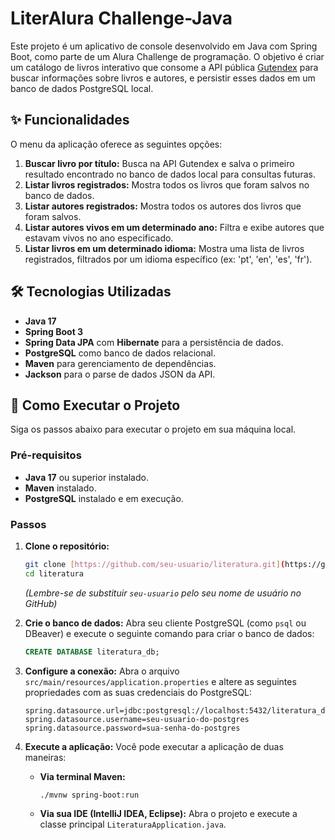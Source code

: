 # LiterAlura Challenge-Java

Este projeto é um aplicativo de console desenvolvido em Java com Spring Boot, como parte de um Alura Challenge de programação. O objetivo é criar um catálogo de livros interativo que consome a API pública [Gutendex](https://gutendex.com/) para buscar informações sobre livros e autores, e persistir esses dados em um banco de dados PostgreSQL local.

## ✨ Funcionalidades

O menu da aplicação oferece as seguintes opções:

1.  **Buscar livro por título:** Busca na API Gutendex e salva o primeiro resultado encontrado no banco de dados local para consultas futuras.
2.  **Listar livros registrados:** Mostra todos os livros que foram salvos no banco de dados.
3.  **Listar autores registrados:** Mostra todos os autores dos livros que foram salvos.
4.  **Listar autores vivos em um determinado ano:** Filtra e exibe autores que estavam vivos no ano especificado.
5.  **Listar livros em um determinado idioma:** Mostra uma lista de livros registrados, filtrados por um idioma específico (ex: 'pt', 'en', 'es', 'fr').

## 🛠️ Tecnologias Utilizadas

* **Java 17**
* **Spring Boot 3**
* **Spring Data JPA** com **Hibernate** para a persistência de dados.
* **PostgreSQL** como banco de dados relacional.
* **Maven** para gerenciamento de dependências.
* **Jackson** para o parse de dados JSON da API.

## 🚀 Como Executar o Projeto

Siga os passos abaixo para executar o projeto em sua máquina local.

### Pré-requisitos

* **Java 17** ou superior instalado.
* **Maven** instalado.
* **PostgreSQL** instalado e em execução.

### Passos

1.  **Clone o repositório:**
    ```bash
    git clone [https://github.com/seu-usuario/literatura.git](https://github.com/seu-usuario/literatura.git)
    cd literatura
    ```
    *(Lembre-se de substituir `seu-usuario` pelo seu nome de usuário no GitHub)*

2.  **Crie o banco de dados:**
    Abra seu cliente PostgreSQL (como `psql` ou DBeaver) e execute o seguinte comando para criar o banco de dados:
    ```sql
    CREATE DATABASE literatura_db;
    ```

3.  **Configure a conexão:**
    Abra o arquivo `src/main/resources/application.properties` e altere as seguintes propriedades com as suas credenciais do PostgreSQL:
    ```properties
    spring.datasource.url=jdbc:postgresql://localhost:5432/literatura_db
    spring.datasource.username=seu-usuario-do-postgres
    spring.datasource.password=sua-senha-do-postgres
    ```

4.  **Execute a aplicação:**
    Você pode executar a aplicação de duas maneiras:
    
    * **Via terminal Maven:**
        ```bash
        ./mvnw spring-boot:run
        ```
    * **Via sua IDE (IntelliJ IDEA, Eclipse):**
        Abra o projeto e execute a classe principal `LiteraturaApplication.java`.
